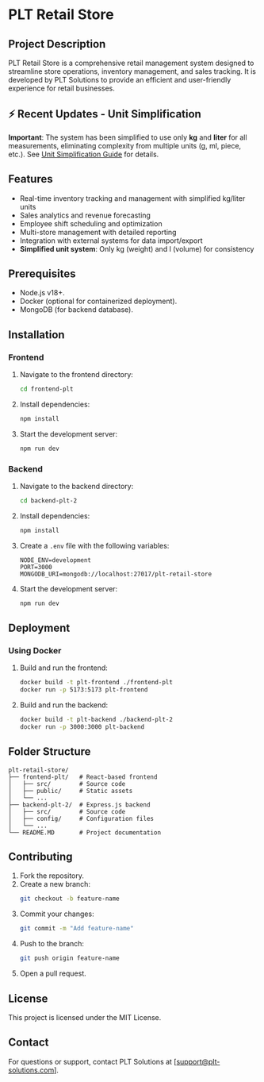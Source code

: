 # PLT Retail Store

## Project Description
PLT Retail Store is a comprehensive retail management system designed to streamline store operations, inventory management, and sales tracking. It is developed by PLT Solutions to provide an efficient and user-friendly experience for retail businesses.

## ⚡ Recent Updates - Unit Simplification
**Important**: The system has been simplified to use only **kg** and **liter** for all measurements, eliminating complexity from multiple units (g, ml, piece, etc.). See [Unit Simplification Guide](UNIT_SIMPLIFICATION_GUIDE.md) for details.

## Features
- Real-time inventory tracking and management with simplified kg/liter units
- Sales analytics and revenue forecasting
- Employee shift scheduling and optimization
- Multi-store management with detailed reporting
- Integration with external systems for data import/export
- **Simplified unit system**: Only kg (weight) and l (volume) for consistency

## Prerequisites
- Node.js v18+.
- Docker (optional for containerized deployment).
- MongoDB (for backend database).

## Installation

### Frontend
1. Navigate to the frontend directory:
   ```bash
   cd frontend-plt
   ```
2. Install dependencies:
   ```bash
   npm install
   ```
3. Start the development server:
   ```bash
   npm run dev
   ```

### Backend
1. Navigate to the backend directory:
   ```bash
   cd backend-plt-2
   ```
2. Install dependencies:
   ```bash
   npm install
   ```
3. Create a `.env` file with the following variables:
   ```
   NODE_ENV=development
   PORT=3000
   MONGODB_URI=mongodb://localhost:27017/plt-retail-store
   ```
4. Start the development server:
   ```bash
   npm run dev
   ```

## Deployment

### Using Docker
1. Build and run the frontend:
   ```bash
   docker build -t plt-frontend ./frontend-plt
   docker run -p 5173:5173 plt-frontend
   ```
2. Build and run the backend:
   ```bash
   docker build -t plt-backend ./backend-plt-2
   docker run -p 3000:3000 plt-backend
   ```

## Folder Structure
```
plt-retail-store/
├── frontend-plt/   # React-based frontend
│   ├── src/        # Source code
│   ├── public/     # Static assets
│   └── ...
├── backend-plt-2/  # Express.js backend
│   ├── src/        # Source code
│   ├── config/     # Configuration files
│   └── ...
└── README.MD       # Project documentation
```

## Contributing
1. Fork the repository.
2. Create a new branch:
   ```bash
   git checkout -b feature-name
   ```
3. Commit your changes:
   ```bash
   git commit -m "Add feature-name"
   ```
4. Push to the branch:
   ```bash
   git push origin feature-name
   ```
5. Open a pull request.

## License
This project is licensed under the MIT License.

## Contact
For questions or support, contact PLT Solutions at [support@plt-solutions.com].

